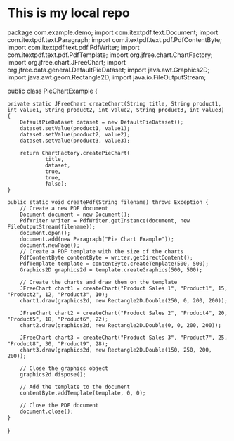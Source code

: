 # This is my local repo




package com.example.demo;
import com.itextpdf.text.Document;
import com.itextpdf.text.Paragraph;
import com.itextpdf.text.pdf.PdfContentByte;
import com.itextpdf.text.pdf.PdfWriter;
import com.itextpdf.text.pdf.PdfTemplate;
import org.jfree.chart.ChartFactory;
import org.jfree.chart.JFreeChart;
import org.jfree.data.general.DefaultPieDataset;
import java.awt.Graphics2D;
import java.awt.geom.Rectangle2D;
import java.io.FileOutputStream;

public class PieChartExample {

    private static JFreeChart createChart(String title, String product1, int value1, String product2, int value2, String product3, int value3) {
        DefaultPieDataset dataset = new DefaultPieDataset();
        dataset.setValue(product1, value1);
        dataset.setValue(product2, value2);
        dataset.setValue(product3, value3);

        return ChartFactory.createPieChart(
                title,
                dataset,
                true,
                true,
                false);
    }

    public static void createPdf(String filename) throws Exception {
        // Create a new PDF document
        Document document = new Document();
        PdfWriter writer = PdfWriter.getInstance(document, new FileOutputStream(filename));
        document.open();
        document.add(new Paragraph("Pie Chart Example"));
        document.newPage();
        // Create a PDF template with the size of the charts
        PdfContentByte contentByte = writer.getDirectContent();
        PdfTemplate template = contentByte.createTemplate(500, 500);
        Graphics2D graphics2d = template.createGraphics(500, 500);

        // Create the charts and draw them on the template
        JFreeChart chart1 = createChart("Product Sales 1", "Product1", 15, "Product2", 12, "Product3", 10);
        chart1.draw(graphics2d, new Rectangle2D.Double(250, 0, 200, 200));

        JFreeChart chart2 = createChart("Product Sales 2", "Product4", 20, "Product5", 18, "Product6", 22);
        chart2.draw(graphics2d, new Rectangle2D.Double(0, 0, 200, 200));

        JFreeChart chart3 = createChart("Product Sales 3", "Product7", 25, "Product8", 30, "Product9", 28);
        chart3.draw(graphics2d, new Rectangle2D.Double(150, 250, 200, 200));

        // Close the graphics object
        graphics2d.dispose();

        // Add the template to the document
        contentByte.addTemplate(template, 0, 0);

        // Close the PDF document
        document.close();
    }
}

